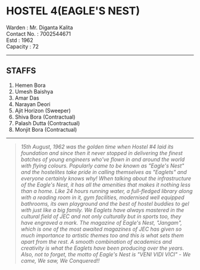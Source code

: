 # HOSTEL 4(EAGLE'S NEST)


Warden      : Mr. Diganta Kalita  
Contact No. : 7002544671  
Estd        : 1962  
Capacity    : 72  

---

## STAFFS

1. Hemen Bora
2. Umesh Baishya
3. Amar Das
4. Narayan Deori
5. Ajit Horizon (Sweeper)
6. Shiva Bora (Contractual)
7. Palash Dutta (Contractual)
8. Monjit Bora (Contractual)

---
> *15th August, 1962 was the golden time when Hostel #4 laid its foundation and since then it never stopped in delivering the finest batches of young engineers who've flown in and around the world with flying colours. Popularly came to be known as "Eagle's Nest" and the hostelites take pride in calling themselves as "Eaglets" and everyone certainly knows why! When talking about the infrastructure of the Eagle's Nest, it has all the amenities that makes it nothing less than a home. Like 24 hours running water, a full-fledged library along with a reading room in it, gym facilities, modernised well equipped bathrooms, its own playground and the best of hostel buddies to gel with just like a big family. We Eaglets have always mastered in the cultural field of JEC and not only culturally but in sports too, they have engraved a mark. The magazine of Eagle's Nest, "Jangam", which is one of the most awaited magazines of JEC has given so much importance to artistic themes too and this is what sets them apart from the rest. A smooth combination of academics and creativity is what the Eaglets have been producing over the years. Also, not to forget, the motto of Eagle's Nest is "VENI VIDI VICI" - We came, We saw, We Conquered!!*
